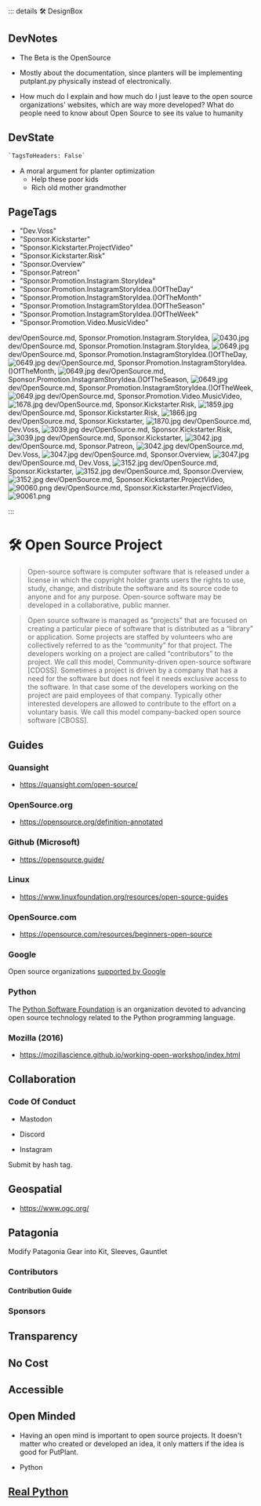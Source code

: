 ::: details 🛠 <dev>DesignBox</dev>

## DevNotes

- The Beta is the OpenSource

- Mostly about the documentation, since planters will be implementing putplant.py physically instead of electronically.

- How much do I explain and how much do I just leave to the open source organizations' websites, which are way more developed? What do people need to know about Open Source to see its value to humanity  

## DevState

```py
`TagsToHeaders: False`
```

- A moral argument for planter optimization
    - Help these poor kids
    - Rich old mother grandmother

<h2>PageTags</h2>

- "Dev.Voss"
- "Sponsor.Kickstarter"
- "Sponsor.Kickstarter.ProjectVideo"
- "Sponsor.Kickstarter.Risk"
- "Sponsor.Overview"
- "Sponsor.Patreon"
- "Sponsor.Promotion.Instagram.StoryIdea"
- "Sponsor.Promotion.InstagramStoryIdea.()OfTheDay"
- "Sponsor.Promotion.InstagramStoryIdea.()OfTheMonth"
- "Sponsor.Promotion.InstagramStoryIdea.()OfTheSeason"
- "Sponsor.Promotion.InstagramStoryIdea.()OfTheWeek"
- "Sponsor.Promotion.Video.MusicVideo"

dev/OpenSource.md, <dev>Sponsor.Promotion.Instagram.StoryIdea</dev>, ![0430.jpg](/PaperPhoto/0430.jpg)
dev/OpenSource.md, <dev>Sponsor.Promotion.Instagram.StoryIdea</dev>, ![0649.jpg](/PaperPhoto/0649.jpg)
dev/OpenSource.md, <dev>Sponsor.Promotion.InstagramStoryIdea.()OfTheDay</dev>, ![0649.jpg](/PaperPhoto/0649.jpg)
dev/OpenSource.md, <dev>Sponsor.Promotion.InstagramStoryIdea.()OfTheMonth</dev>, ![0649.jpg](/PaperPhoto/0649.jpg)
dev/OpenSource.md, <dev>Sponsor.Promotion.InstagramStoryIdea.()OfTheSeason</dev>, ![0649.jpg](/PaperPhoto/0649.jpg)
dev/OpenSource.md, <dev>Sponsor.Promotion.InstagramStoryIdea.()OfTheWeek</dev>, ![0649.jpg](/PaperPhoto/0649.jpg)
dev/OpenSource.md, <dev>Sponsor.Promotion.Video.MusicVideo</dev>, ![1678.jpg](/PaperPhoto/1678.jpg)
dev/OpenSource.md, <dev>Sponsor.Kickstarter.Risk</dev>, ![1859.jpg](/PaperPhoto/1859.jpg)
dev/OpenSource.md, <dev>Sponsor.Kickstarter.Risk</dev>, ![1866.jpg](/PaperPhoto/1866.jpg)
dev/OpenSource.md, <dev>Sponsor.Kickstarter</dev>, ![1870.jpg](/PaperPhoto/1870.jpg)
dev/OpenSource.md, <dev>Dev.Voss</dev>, ![3039.jpg](/PaperPhoto/3039.jpg)
dev/OpenSource.md, <dev>Sponsor.Kickstarter.Risk</dev>, ![3039.jpg](/PaperPhoto/3039.jpg)
dev/OpenSource.md, <dev>Sponsor.Kickstarter</dev>, ![3042.jpg](/PaperPhoto/3042.jpg)
dev/OpenSource.md, <dev>Sponsor.Patreon</dev>, ![3042.jpg](/PaperPhoto/3042.jpg)
dev/OpenSource.md, <dev>Dev.Voss</dev>, ![3047.jpg](/PaperPhoto/3047.jpg)
dev/OpenSource.md, <dev>Sponsor.Overview</dev>, ![3047.jpg](/PaperPhoto/3047.jpg)
dev/OpenSource.md, <dev>Dev.Voss</dev>, ![3152.jpg](/PaperPhoto/3152.jpg)
dev/OpenSource.md, <dev>Sponsor.Kickstarter</dev>, ![3152.jpg](/PaperPhoto/3152.jpg)
dev/OpenSource.md, <dev>Sponsor.Overview</dev>, ![3152.jpg](/PaperPhoto/3152.jpg)
dev/OpenSource.md, <dev>Sponsor.Kickstarter.ProjectVideo</dev>, ![90060.png](/PaperPhoto/90060.png)
dev/OpenSource.md, <dev>Sponsor.Kickstarter.ProjectVideo</dev>, ![90061.png](/PaperPhoto/90061.png)

:::

# 🛠 Open Source Project

> Open-source software is computer software that is released under a license in which the copyright holder grants users the rights to use, study, change, and distribute the software and its source code to anyone and for any purpose. Open-source software may be developed in a collaborative, public manner.

> Open source software is managed as “projects” that are focused on creating a particular piece of software that is distributed as a “library” or application. Some projects are staffed by volunteers who are collectively referred to as the “community” for that project. The developers working on a project are called “contributors” to the project. We call this model, Community-driven open-source software [CDOSS]. Sometimes a project is driven by a company that has a need for the software but does not feel it needs exclusive access to the software. In that case some of the developers working on the project are paid employees of that company. Typically other interested developers are allowed to contribute to the effort on a voluntary basis. We call this model company-backed open source software [CBOSS].

## Guides

### Quansight

- <https://quansight.com/open-source/>

### OpenSource.org

- <https://opensource.org/definition-annotated>

### Github (Microsoft)

- <https://opensource.guide/>

### Linux

- <https://www.linuxfoundation.org/resources/open-source-guides>

### OpenSource.com

- <https://opensource.com/resources/beginners-open-source>

### Google

Open source organizations [supported by Google](https://opensource.google/organizations-we-support)

### Python

The [Python Software Foundation](https://www.python.org/psf-landing/) is an organization devoted to advancing open source technology related to the Python programming language.

### Mozilla (2016)

- <https://mozillascience.github.io/working-open-workshop/index.html>

## Collaboration

### Code Of Conduct

- Mastodon

- Discord

- Instagram

Submit by hash tag.

## Geospatial

- <https://www.ogc.org/>

## Patagonia

Modify Patagonia Gear into Kit, Sleeves, Gauntlet

### Contributors

#### Contribution Guide

### Sponsors

## Transparency

## No Cost

## Accessible

## Open Minded

- Having an open mind is important to open source projects. It doesn't matter who created or developed an idea, it only matters if the idea is good for PutPlant.

- Python

## [Real Python](/dev/RealPython)
